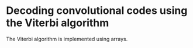 # Decoding convolutional codes using the Viterbi algorithm
The Viterbi algorithm is implemented using arrays.

